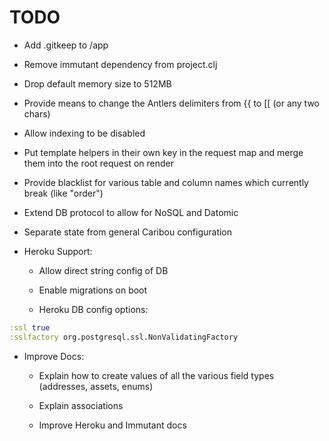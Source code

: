 # TODO

- Add .gitkeep to /app

- Remove immutant dependency from project.clj

- Drop default memory size to 512MB

- Provide means to change the Antlers delimiters from {{ to [[ (or any two chars)

- Allow indexing to be disabled

- Put template helpers in their own key in the request map and merge them into the root request on render

- Provide blacklist for various table and column names which currently break (like "order")

- Extend DB protocol to allow for NoSQL and Datomic

- Separate state from general Caribou configuration

- Heroku Support:  

    - Allow direct string config of DB

    - Enable migrations on boot

    - Heroku DB config options:  

```clj
:ssl true
:sslfactory org.postgresql.ssl.NonValidatingFactory
```

- Improve Docs:

    - Explain how to create values of all the various field types (addresses, assets, enums)

    - Explain associations

    - Improve Heroku and Immutant docs
